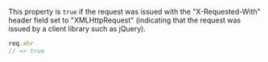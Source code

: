 This property is `true` if the request was issued with the "X-Requested-With" header field set to
"XMLHttpRequest" (indicating that the request was issued by a client library such as jQuery).

```js
req.xhr
// => true
```
